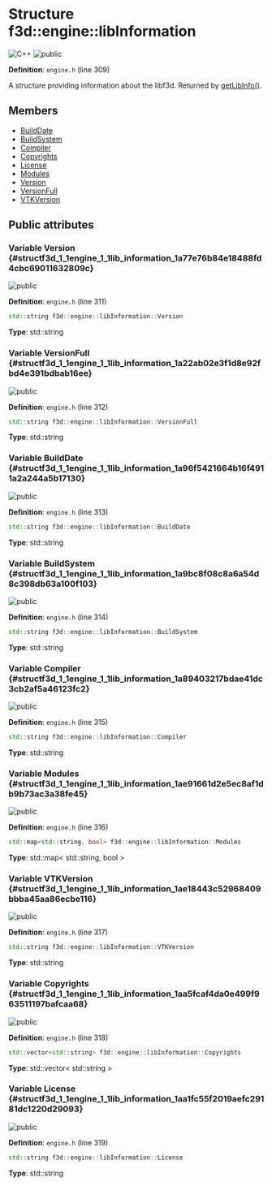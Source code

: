 # Structure f3d::engine::libInformation

![][C++]
![][public]

**Definition**: `engine.h` (line 309)



A structure providing information about the libf3d. Returned by [getLibInfo()](classf3d_1_1engine.md#classf3d_1_1engine_1aaf3b6314d61f6b033887ed09255fe5a7).

## Members

* [BuildDate](structf3d_1_1engine_1_1lib_information.md#structf3d_1_1engine_1_1lib_information_1a96f5421664b16f4911a2a244a5b17130)
* [BuildSystem](structf3d_1_1engine_1_1lib_information.md#structf3d_1_1engine_1_1lib_information_1a9bc8f08c8a6a54d8c398db63a100f103)
* [Compiler](structf3d_1_1engine_1_1lib_information.md#structf3d_1_1engine_1_1lib_information_1a89403217bdae41dc3cb2af5a46123fc2)
* [Copyrights](structf3d_1_1engine_1_1lib_information.md#structf3d_1_1engine_1_1lib_information_1aa5fcaf4da0e499f963511197bafcaa68)
* [License](structf3d_1_1engine_1_1lib_information.md#structf3d_1_1engine_1_1lib_information_1aa1fc55f2019aefc29181dc1220d29093)
* [Modules](structf3d_1_1engine_1_1lib_information.md#structf3d_1_1engine_1_1lib_information_1ae91661d2e5ec8af1db9b73ac3a38fe45)
* [Version](structf3d_1_1engine_1_1lib_information.md#structf3d_1_1engine_1_1lib_information_1a77e76b84e18488fd4cbc69011632809c)
* [VersionFull](structf3d_1_1engine_1_1lib_information.md#structf3d_1_1engine_1_1lib_information_1a22ab02e3f1d8e92fbd4e391bdbab16ee)
* [VTKVersion](structf3d_1_1engine_1_1lib_information.md#structf3d_1_1engine_1_1lib_information_1ae18443c52968409bbba45aa86ecbe116)

## Public attributes

### Variable Version {#structf3d_1_1engine_1_1lib_information_1a77e76b84e18488fd4cbc69011632809c}

![][public]

**Definition**: `engine.h` (line 311)


```cpp
std::string f3d::engine::libInformation::Version
```








**Type**: std::string



### Variable VersionFull {#structf3d_1_1engine_1_1lib_information_1a22ab02e3f1d8e92fbd4e391bdbab16ee}

![][public]

**Definition**: `engine.h` (line 312)


```cpp
std::string f3d::engine::libInformation::VersionFull
```








**Type**: std::string



### Variable BuildDate {#structf3d_1_1engine_1_1lib_information_1a96f5421664b16f4911a2a244a5b17130}

![][public]

**Definition**: `engine.h` (line 313)


```cpp
std::string f3d::engine::libInformation::BuildDate
```








**Type**: std::string



### Variable BuildSystem {#structf3d_1_1engine_1_1lib_information_1a9bc8f08c8a6a54d8c398db63a100f103}

![][public]

**Definition**: `engine.h` (line 314)


```cpp
std::string f3d::engine::libInformation::BuildSystem
```








**Type**: std::string



### Variable Compiler {#structf3d_1_1engine_1_1lib_information_1a89403217bdae41dc3cb2af5a46123fc2}

![][public]

**Definition**: `engine.h` (line 315)


```cpp
std::string f3d::engine::libInformation::Compiler
```








**Type**: std::string



### Variable Modules {#structf3d_1_1engine_1_1lib_information_1ae91661d2e5ec8af1db9b73ac3a38fe45}

![][public]

**Definition**: `engine.h` (line 316)


```cpp
std::map<std::string, bool> f3d::engine::libInformation::Modules
```








**Type**: std::map< std::string, bool >



### Variable VTKVersion {#structf3d_1_1engine_1_1lib_information_1ae18443c52968409bbba45aa86ecbe116}

![][public]

**Definition**: `engine.h` (line 317)


```cpp
std::string f3d::engine::libInformation::VTKVersion
```








**Type**: std::string



### Variable Copyrights {#structf3d_1_1engine_1_1lib_information_1aa5fcaf4da0e499f963511197bafcaa68}

![][public]

**Definition**: `engine.h` (line 318)


```cpp
std::vector<std::string> f3d::engine::libInformation::Copyrights
```








**Type**: std::vector< std::string >



### Variable License {#structf3d_1_1engine_1_1lib_information_1aa1fc55f2019aefc29181dc1220d29093}

![][public]

**Definition**: `engine.h` (line 319)


```cpp
std::string f3d::engine::libInformation::License
```








**Type**: std::string



[public]: https://img.shields.io/badge/-public-brightgreen (public)
[C++]: https://img.shields.io/badge/language-C%2B%2B-blue (C++)
[const]: https://img.shields.io/badge/-const-lightblue (const)
[protected]: https://img.shields.io/badge/-protected-yellow (protected)
[static]: https://img.shields.io/badge/-static-lightgrey (static)
[private]: https://img.shields.io/badge/-private-red (private)